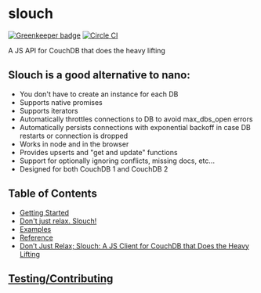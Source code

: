 # slouch

[![Greenkeeper badge](https://badges.greenkeeper.io/redgeoff/slouch.svg)](https://greenkeeper.io/) [![Circle CI](https://circleci.com/gh/redgeoff/slouch.svg?style=svg&circle-token=ae7548ebc7e23a051ed03dbc3209c5e0529e260a)](https://circleci.com/gh/redgeoff/slouch)

A JS API for CouchDB that does the heavy lifting


## Slouch is a good alternative to nano:

  - You don't have to create an instance for each DB
  - Supports native promises
  - Supports iterators
  - Automatically throttles connections to DB to avoid max_dbs_open errors
  - Automatically persists connections with exponential backoff in case DB restarts or connection is dropped
  - Works in node and in the browser
  - Provides upserts and "get and update" functions
  - Support for optionally ignoring conflicts, missing docs, etc...
  - Designed for both CouchDB 1 and CouchDB 2


## Table of Contents

* [Getting Started](GETTING-STARTED.md)
* [Don't just relax. Slouch!](SLOUCH.md)
* [Examples](https://github.com/redgeoff/slouch/tree/master/examples)
* [Reference](API.md)
* [Don’t Just Relax; Slouch: A JS Client for CouchDB that Does the Heavy Lifting](https://medium.com/@redgeoff/dont-just-relax-slouch-a-js-client-for-couchdb-that-does-the-heavy-lifting-d8232eba8e2c)

## [Testing/Contributing](TESTING.md)
